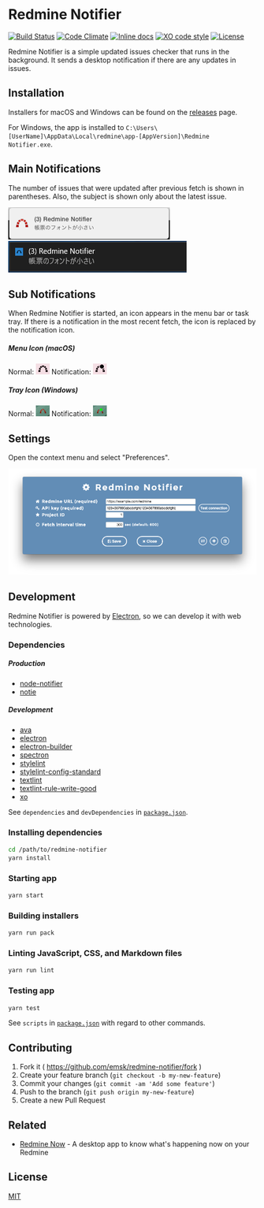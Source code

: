 # Redmine Notifier

[![Build Status](https://travis-ci.org/emsk/redmine-notifier.svg?branch=main)](https://travis-ci.org/emsk/redmine-notifier)
[![Code Climate](https://codeclimate.com/github/emsk/redmine-notifier/badges/gpa.svg)](https://codeclimate.com/github/emsk/redmine-notifier)
[![Inline docs](http://inch-ci.org/github/emsk/redmine-notifier.svg?branch=main)](http://inch-ci.org/github/emsk/redmine-notifier)
[![XO code style](https://img.shields.io/badge/code_style-XO-5ed9c7.svg)](https://github.com/sindresorhus/xo)
[![License](https://img.shields.io/badge/license-MIT-blue.svg)](LICENSE)

Redmine Notifier is a simple updated issues checker that runs in the background.
It sends a desktop notification if there are any updates in issues.

## Installation

Installers for macOS and Windows can be found on the [releases](../../releases) page.

For Windows, the app is installed to `C:\Users\[UserName]\AppData\Local\redmine\app-[AppVersion]\Redmine Notifier.exe`.

## Main Notifications

The number of issues that were updated after previous fetch is shown in parentheses.
Also, the subject is shown only about the latest issue.

![Notification Mac 10.10](examples/notification_osx_10.10.png?raw=true)
![Notification Win 10](examples/notification_win_10.png?raw=true)

## Sub Notifications

When Redmine Notifier is started, an icon appears in the menu bar or task tray.
If there is a notification in the most recent fetch, the icon is replaced by the notification icon.

##### Menu Icon (macOS)

Normal: ![Icon Mac Normal](examples/icon_osx_normal.png?raw=true) Notification: ![Icon Mac Notification](examples/icon_osx_notification.png?raw=true)

##### Tray Icon (Windows)

Normal: ![Icon Win Normal](examples/icon_win_normal.png?raw=true) Notification: ![Icon Win Notification](examples/icon_win_notification.png?raw=true)

## Settings

Open the context menu and select "Preferences".

![Settings](examples/redmine_notifier_settings.png?raw=true)

## Development

Redmine Notifier is powered by [Electron](http://electron.atom.io/), so we can develop it with web technologies.

### Dependencies

##### Production

* [node-notifier](https://github.com/mikaelbr/node-notifier)
* [notie](https://github.com/jaredreich/notie)

##### Development

* [ava](https://github.com/avajs/ava)
* [electron](https://github.com/electron/electron)
* [electron-builder](https://github.com/electron-userland/electron-builder)
* [spectron](https://github.com/electron/spectron)
* [stylelint](https://github.com/stylelint/stylelint)
* [stylelint-config-standard](https://github.com/stylelint/stylelint-config-standard)
* [textlint](https://github.com/textlint/textlint)
* [textlint-rule-write-good](https://github.com/nodaguti/textlint-rule-write-good)
* [xo](https://github.com/sindresorhus/xo)

See `dependencies` and `devDependencies` in [`package.json`](package.json).

### Installing dependencies

```sh
cd /path/to/redmine-notifier
yarn install
```

### Starting app

```sh
yarn start
```

### Building installers

```sh
yarn run pack
```

### Linting JavaScript, CSS, and Markdown files

```sh
yarn run lint
```

### Testing app

```sh
yarn test
```

See `scripts` in [`package.json`](package.json) with regard to other commands.

## Contributing

1. Fork it ( https://github.com/emsk/redmine-notifier/fork )
2. Create your feature branch (`git checkout -b my-new-feature`)
3. Commit your changes (`git commit -am 'Add some feature'`)
4. Push to the branch (`git push origin my-new-feature`)
5. Create a new Pull Request

## Related

* [Redmine Now](https://github.com/emsk/redmine-now) - A desktop app to know what's happening now on your Redmine

## License

[MIT](LICENSE)
